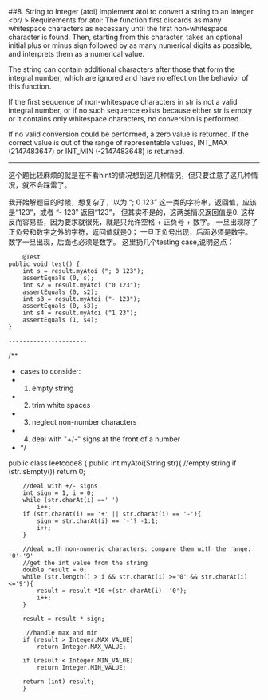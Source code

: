 
##8. String to Integer (atoi)
	Implement atoi to convert a string to an integer. 
<br/ >
Requirements for atoi: 
The function first discards as many whitespace characters as necessary until the first non-whitespace character is found. Then, starting from this character, takes an optional initial plus or minus sign followed by as many numerical digits as possible, and interprets them as a numerical value.

The string can contain additional characters after those that form the integral number, which are ignored and have no effect on the behavior of this function.

If the first sequence of non-whitespace characters in str is not a valid integral number, or if no such sequence exists because either str is empty or it contains only whitespace characters, no conversion is performed.

If no valid conversion could be performed, a zero value is returned. If the correct value is out of the range of representable values, INT_MAX (2147483647) or INT_MIN (-2147483648) is returned.
_____
这个题比较麻烦的就是在不看hint的情况想到这几种情况，但只要注意了这几种情况，就不会踩雷了。

我开始解题目的时候，想复杂了，以为 “; 0 123” 这一类的字符串，返回值，应该是“123”，或者 “- 123” 返回“123”， 但其实不是的，这两类情况返回值是0.
这样反而容易些，因为要求就很死，就是只允许空格 + 正负号 + 数字。
一旦出现除了正负号和数字之外的字符，返回值就是0；
一旦正负号出现，后面必须是数字。
数字一旦出现，后面也必须是数字。
这里扔几个testing case,说明这点：

		@Test
	public void test() {
		int s = result.myAtoi ("; 0 123");
		assertEquals (0, s); 
		int s2 = result.myAtoi ("0 123");
		assertEquals (0, s2); 
		int s3 = result.myAtoi ("- 123");
		assertEquals (0, s3); 
		int s4 = result.myAtoi ("1 23");
		assertEquals (1, s4); 
	}

	----------------------
/**
 * cases to consider:
 * 1. empty string
 * 2. trim white spaces
 * 3. neglect non-number characters
 * 4. deal with "+/-" signs at the front of a number
 * */

public class leetcode8 {
	public int myAtoi(String str){
		//empty string
		if (str.isEmpty()) return 0; 
		
		//deal with +/- signs
		int sign = 1, i = 0;
		while (str.charAt(i) ==' ')
			i++;
		if (str.charAt(i) == '+' || str.charAt(i) == '-'){
			sign = str.charAt(i) == '-'? -1:1;
			i++; 
		}
		
		//deal with non-numeric characters: compare them with the range: '0'~'9'
		//get the int value from the string
		double result = 0;
	    while (str.length() > i && str.charAt(i) >='0' && str.charAt(i) <='9'){
	    	result = result *10 +(str.charAt(i) -'0');
	    	i++;
	    }
	    
	    result = result * sign; 
	    
	     //handle max and min
	    if (result > Integer.MAX_VALUE)
	    	return Integer.MAX_VALUE;

	    if (result < Integer.MIN_VALUE)
	    	return Integer.MIN_VALUE;
	   
	    return (int) result;
	    }
